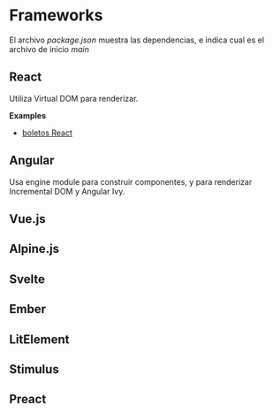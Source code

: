 # Frameworks

El archivo _package.json_ muestra las dependencias, e indica cual es el archivo de inicio _main_

## React

Utiliza Virtual DOM para renderizar.

__Examples__
- [boletos React](https://codesandbox.io/s/reactsimple-platziintroframeworks-zqenr?file=/src/App.js)

## Angular

Usa engine module para construir componentes, y para renderizar Incremental DOM y Angular Ivy.


## Vue.js


## Alpine.js


## Svelte


## Ember


## LitElement


## Stimulus


## Preact


